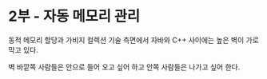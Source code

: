 # 2부 - 자동 메모리 관리

동적 메모리 할당과 가비지 컬렉션 기술 측면에서 자바와 C++ 사이에는 높은 벽이 가로막고 있다.&#x20;

벽 바깥쪽 사람들은 안으로 들어 오고 싶어 하고 안쪽 사람들은 나가고 싶어 한다.&#x20;


